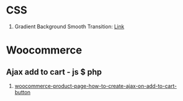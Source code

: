 # CSS

1. Gradient Background Smooth Transition:
[Link](https://keithjgrant.com/posts/2017/07/transitioning-gradients/)
# Woocommerce
## Ajax add to cart - js $ php
1. [woocommerce-product-page-how-to-create-ajax-on-add-to-cart-button](https://stackoverflow.com/questions/25892871/woocommerce-product-page-how-to-create-ajax-on-add-to-cart-button)
